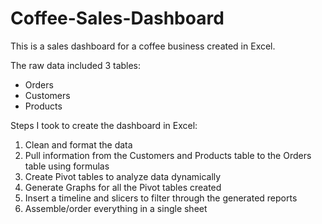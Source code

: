 # Coffee-Sales-Dashboard

This is a sales dashboard for a coffee business created in Excel.

The raw data included 3 tables:

- Orders
- Customers
- Products

Steps I took to create the dashboard in Excel:

1. Clean and format the data
2. Pull information from the Customers and Products table to the Orders table using formulas
3. Create Pivot tables to analyze data dynamically
4. Generate Graphs for all the Pivot tables created
5. Insert a timeline and slicers to filter through the generated reports
6. Assemble/order everything in a single sheet
